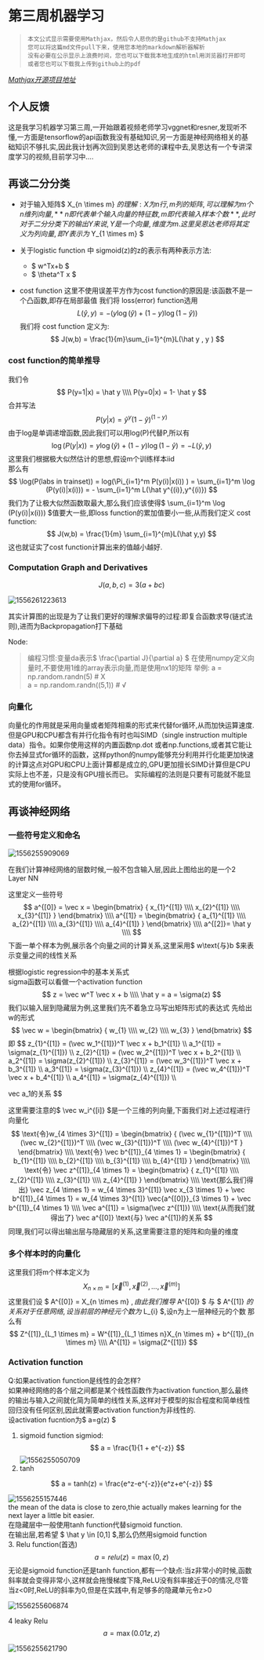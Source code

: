 <script type="text/x-mathjax-config">
    MathJax.Hub.Config({
        tex2jax: { inlineMath: [['$','$'], ['$ ',' $']], processClass: 'math', processEscapes: true },
        'HTML-CSS': { linebreaks: { automatic: true } },
        SVG: { linebreaks: { automatic: true } }
        });
</script>
<script src="https://mathjax.cnblogs.com/2_7_2/MathJax.js?config=TeX-AMS-MML_HTMLorMML"></script>

# 第三周机器学习


>     本文公式显示需要使用Mathjax，然后令人悲伤的是github不支持Mathjax
>     您可以将这篇md文件pull下来，使用您本地的markdown解析器解析
>     没有必要在公示显示上浪费时间，您也可以下载我本地生成的html用浏览器打开即可
>     或者您也可以下载我上传到github上的pdf
*[Mathjax开源项目地址](https://github.com/mathjax/MathJax)*



## 个人反馈

这是我学习机器学习第三周,一开始跟着视频老师学习vggnet和resner,发现听不懂,一方面是tensorflow的api函数我没有基础知识,另一方面是神经网络相关的基础知识不够扎实,因此我计划再次回到吴恩达老师的课程中去,吴恩达有一个专讲深度学习的视频,目前学习中....

## 再谈二分分类
- 对于输入矩阵$ X_{n \times m} $的理解:X为n行,m列的矩阵,可以理解为m个n维列向量,**n即代表单个输入向量的特征数,m即代表输入样本个数**,此时对于二分分类下的输出Y来说,Y是一个向量,维度为m.这里吴恩达老师将其定义为列向量,即Y表示为$ Y_{1 \times m} $  
- 关于logistic function 中 sigmoid(z)的z的表示有两种表示方法:
	- $ w^Tx+b $
	- $ \theta^T x ​$	

- cost function
  这里不使用误差平方作为cost function的原因是:该函数不是一个凸函数,即存在局部最值
  我们将 loss(error) function选用
$$
L(\hat y , y ) = -(y\log(\hat y)+(1 - y) \log(1-\hat y))
$$
我们将 cost function 定义为:
$$
J(w,b) = \frac{1}{m}\sum_{i=1}^{m}L(\hat y , y )
$$
### cost function的简单推导
我们令
$$
P(y=1|x) = \hat y \\\\
P(y=0|x) = 1- \hat y
$$
合并写法
$$
P(y|x) = \hat y ^{y}(1- \hat y)^{(1-y)}
$$
由于log是单调递增函数,因此我们可以用log(P)代替P,所以有
$$
\log (P(y|x)) = y \log (\hat y) + (1-y) \log (1- \hat y)  = - L(\hat y , y )
$$
这里我们根据极大似然估计的思想,假设m个训练样本iid  
那么有
$$
\log(P(labs in trainset)) = log(\Pi_{i=1}^m P(y(i)|x(i)) ) = \sum_{i=1}^m \log (P(y(i)|x(i))) = - \sum_{i=1}^m L(\hat y^{(i)},y^{(i)})
$$
我们为了让极大似然函数取最大,那么我们应该使得$ \sum_{i=1}^m \log (P(y(i)|x(i)))  $值要大一些,即loss function的累加值要小一些,从而我们定义 cost function:
$$
J(w,b) = \frac{1}{m} \sum_{i=1}^{m}L(\hat y,y)
$$
这也就证实了cost function计算出来的值越小越好.
### Computation Graph and Derivatives
$$
J(a,b,c) = 3(a+bc)
$$

![1556261223613](assets/1556261223613.png)

其实计算图的出现是为了让我们更好的理解求偏导的过程:即复合函数求导(链式法则),进而为Backpropagation打下基础

Node:

> 编程习惯:变量da表示$ \frac{\partial J}{\partial a} ​$ 
在使用numpy定义向量时,不要使用1维的array表示向量,而是使用nx1的矩阵
举例: 
	a = np.random.randn(5) # X  
	a = np.random.randn((5,1)) # √

### 向量化

向量化的作用就是采用向量或者矩阵相乘的形式来代替for循环,从而加快运算速度.
但是GPU和CPU都含有并行化指令有时也叫SIMD（single instruction multiple data）指令。如果你使用这样的内置函数np.dot 或者np.functions,或者其它能让你去掉显式for循环的函数，这样python的numpy能够充分利用并行化能更加快速的计算这点对GPU和CPU上面计算都是成立的,GPU更加擅长SIMD计算但是CPU实际上也不差，只是没有GPU擅长而已。
实际编程的法则是只要有可能就不能显式的使用for循环。

## 再谈神经网络

### 一些符号定义和命名

![1556255909069](assets/1556255909069.png)

在我们计算神经网络的层数时候,一般不包含输入层,因此上图给出的是一个2 Layer NN

这里定义一些符号  
$$
a^{[0]} = \vec x = \begin{bmatrix}
{
x_{1}^{[1]} \\\\
x_{2}^{[1]} \\\\
x_{3}^{[1]}
}
\end{bmatrix} \\\\
a^{[1]} = \begin{bmatrix}
{
a_{1}^{[1]} \\\\
a_{2}^{[1]} \\\\
a_{3}^{[1]} \\\\
a_{4}^{[1]}
}
\end{bmatrix} \\\\
a^{[2]}= \hat y \\\\
$$
下面一单个样本为例,展示各个向量之间的计算关系,这里采用$ w\text{与}b $来表示变量之间的线性关系

根据logistic regression中的基本关系式  
sigma函数可以看做一个activation function
$$
z = \vec w^T \vec x + b \\\\
\hat y = a = \sigma(z)
$$
我们以输入层到隐藏层为例,这里我们先不着急立马写出矩阵形式的表达式
先给出w的形式
$$
\vec w = \begin{bmatrix}
{
w_{1} \\\\
w_{2} \\\\
w_{3}
}
\end{bmatrix}
$$
即
$$
z_{1}^{[1]} =  (\vec w_1^{[1]})^T \vec x + b_1^{[1]} \\\\
a_1^{[1]} = \sigma(z_{1}^{[1]}) \\\\
z_{2}^{[1]} =  (\vec w_2^{[1]})^T \vec x + b_2^{[1]} \\\\
a_2^{[1]} = \sigma(z_{2}^{[1]}) \\\\
z_{3}^{[1]} =  (\vec w_3^{[1]})^T \vec x + b_3^{[1]} \\\\
a_3^{[1]} = \sigma(z_{3}^{[1]}) \\\\
z_{4}^{[1]} =  (\vec w_4^{[1]})^T \vec x + b_4^{[1]} \\\\
a_4^{[1]} = \sigma(z_{4}^{[1]}) \\\\

vec a_1的关系
$$

这里需要注意的$ \vec w_i^{[i]} $是一个三维的列向量,下面我们对上述过程进行向量化  
$$
\text{令}w_{4 \times 3}^{[1]} = \begin{bmatrix}
{
(\vec w_{1}^{[1]})^T \\\\
(\vec w_{2}^{[1]})^T \\\\
(\vec w_{3}^{[1]})^T \\\\
(\vec w_{4}^{[1]})^T
}
\end{bmatrix} \\\\
\text{令} \vec b^{[1]}_{4 \times 1} = \begin{bmatrix}
{
b_{1}^{[1]} \\\\
b_{2}^{[1]} \\\\
b_{3}^{[1]} \\\\
b_{4}^{[1]}
}
\end{bmatrix} \\\\
\text{令} \vec z^{[1]}_{4 \times 1} = \begin{bmatrix}
{
z_{1}^{[1]} \\\\
z_{2}^{[1]} \\\\
z_{3}^{[1]} \\\\
z_{4}^{[1]}
}
\end{bmatrix} \\\\
\text{那么我们得出}
\vec z_{4 \times 1} = w_{4 \times 3}^{[1]} \vec x_{3 \times 1} + \vec b^{[1]}_{4 \times 1} = w_{4 \times 3}^{[1]} \vec{a^{[0]}}_{3 \times 1} + \vec b^{[1]}_{4 \times 1} \\\\
\vec a^{[1]} = \sigma(\vec z^{[1]}) \\\\
\text{从而我们就得出了} \vec a^{[0]} \text{与} \vec a^{[1]}的关系
$$
同理,我们可以得出输出层与隐藏层的关系,这里需要注意的矩阵和向量的维度

### 多个样本时的向量化

这里我们将m个样本定义为  
$$
X_{n \times m} = [{\vec x^{(1)},\vec x^{(2)},...,\vec x^{(m)}}]
$$
这里我们设 $ A^{[0]} = X_{n \times m} $,由此我们推导$ A^{[0]}   $ 与 $ A^{[1]}   $的关系  
对于任意网络,设当前层的神经元个数为$ L_{i} $,设n为上一层神经元的个数
那么有  
$$
Z^{[1]}_{L_1 \times m} = W^{[1]}_{L_1 \times n}X_{n \times m} + b^{[1]}_{n \times m} \\\\
A^{[1]} = \sigma(Z^{[1]})
$$

### Activation function

Q:如果activation function是线性的会怎样?  
如果神经网络的各个层之间都是某个线性函数作为activation function,那么最终的输出与输入之间就化简为简单的线性关系,这样对于模型的拟合程度和简单线性回归没有任何区别,因此就需要activation function为非线性的.  
设activation fucntion为$ a=g(z) $  

1. sigmoid function
  sigmiod:
$$
a = \frac{1}{1 + e^{-z}}
$$
![1556255050709](assets/1556255050709.png)
2. tanh

$$
a = tanh(z) = \frac{e^z-e^{-z}}{e^z+e^{-z}}
$$

![1556255157446](assets/1556255157446.png)  
the mean of the data is close to zero,thie actually makes learning for the next layer a little bit easier.  
在隐藏层中一般使用tanh function代替sigmoid function.  
在输出层,若希望 $ \hat y \in [0,1] ​$,那么仍然用sigmoid function  
3. Relu function(首选)
$$
a = relu(z) = \max(0,z)
$$
无论是sigmoid function还是tanh function,都有一个缺点:当z非常小的时候,函数斜率就会变得非常小,这样就会拖慢梯度下降,ReLU没有斜率接近于0的情况,尽管当z<0时,ReLU的斜率为0,但是在实践中,有足够多的隐藏单元令z>0

![1556255606874](assets/1556255606874.png)

4 leaky Relu
$$
a = \max(0.01z,z)
$$

![1556255621790](assets/1556255621790.png)